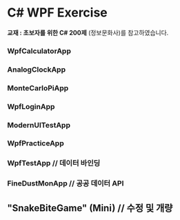 # C# WPF Exercise

__교재 : 초보자를 위한 C# 200제__ (정보문화사)를 참고하였습니다.</br>

### WpfCalculatorApp
### AnalogClockApp
### MonteCarloPiApp

### WpfLoginApp
### ModernUITestApp
### WpfPracticeApp

### WpfTestApp // 데이터 바인딩

### FineDustMonApp // 공공 데이터 API

## "SnakeBiteGame" (Mini) // 수정 및 개량
